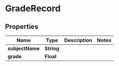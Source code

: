 

# GradeRecord

## Properties

Name | Type | Description | Notes
------------ | ------------- | ------------- | -------------
**subjectName** | **String** |  | 
**grade** | **Float** |  | 



